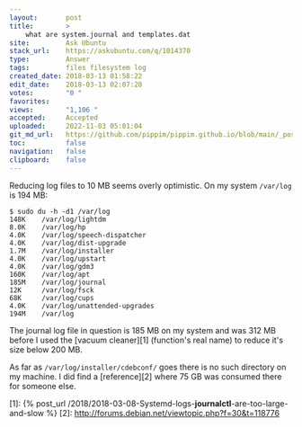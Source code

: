 ```yaml
---
layout:       post
title:        >
    what are system.journal and templates.dat
site:         Ask Ubuntu
stack_url:    https://askubuntu.com/q/1014370
type:         Answer
tags:         files filesystem log
created_date: 2018-03-13 01:58:22
edit_date:    2018-03-13 02:07:20
votes:        "0 "
favorites:    
views:        "1,106 "
accepted:     Accepted
uploaded:     2022-11-03 05:01:04
git_md_url:   https://github.com/pippim/pippim.github.io/blob/main/_posts/2018/2018-03-13-what-are-system.journal-and-templates.dat.md
toc:          false
navigation:   false
clipboard:    false
---
```


Reducing log files to 10 MB seems overly optimistic. On my system `/var/log` is 194 MB:

``` 
$ sudo du -h -d1 /var/log
148K	/var/log/lightdm
8.0K	/var/log/hp
4.0K	/var/log/speech-dispatcher
4.0K	/var/log/dist-upgrade
1.7M	/var/log/installer
4.0K	/var/log/upstart
4.0K	/var/log/gdm3
160K	/var/log/apt
185M	/var/log/journal
12K     /var/log/fsck
68K     /var/log/cups
4.0K	/var/log/unattended-upgrades
194M	/var/log
```

The journal log file in question is 185 MB on my system and was 312 MB before I used the [vacuum cleaner][1] (function's real name) to reduce it's size below 200 MB.

As far as `/var/log/installer/cdebconf/` goes there is no such directory on my machine. I did find a [reference][2] where 75 GB was consumed there for someone else.


  [1]: {% post_url /2018/2018-03-08-Systemd-logs-__journalctl__-are-too-large-and-slow %}
  [2]: http://forums.debian.net/viewtopic.php?f=30&t=118776
